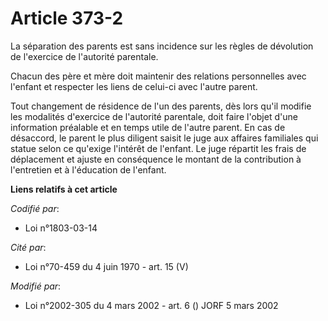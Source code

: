 # Article 373-2

La séparation des parents est sans incidence sur les règles de dévolution de l'exercice de l'autorité parentale.

Chacun des père et mère doit maintenir des relations personnelles avec l'enfant et respecter les liens de celui-ci avec
l'autre parent.

Tout changement de résidence de l'un des parents, dès lors qu'il modifie les modalités d'exercice de l'autorité parentale,
doit faire l'objet d'une information préalable et en temps utile de l'autre parent. En cas de désaccord, le parent le plus
diligent saisit le juge aux affaires familiales qui statue selon ce qu'exige l'intérêt de l'enfant. Le juge répartit les
frais de déplacement et ajuste en conséquence le montant de la contribution à l'entretien et à l'éducation de l'enfant.

**Liens relatifs à cet article**

_Codifié par_:

  - Loi n°1803-03-14

_Cité par_:

  - Loi n°70-459 du 4 juin 1970 - art. 15 (V)

_Modifié par_:

  - Loi n°2002-305 du 4 mars 2002 - art. 6 () JORF 5 mars 2002
